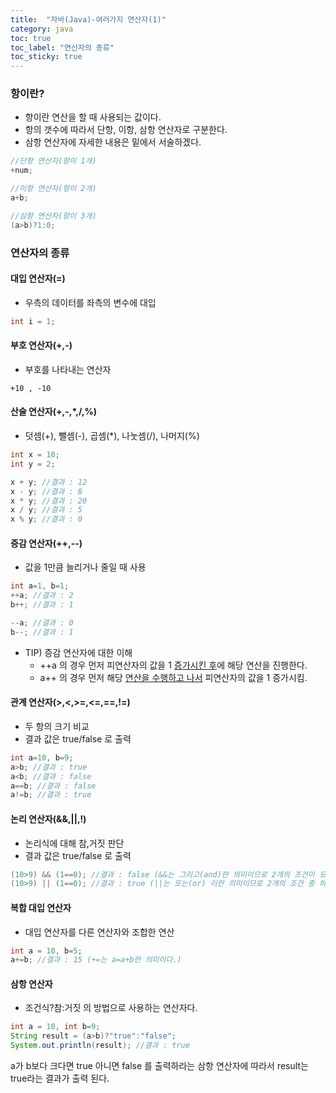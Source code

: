 ```yaml
---
title:  "자바(Java)-여러가지 연산자(1)"
category: java
toc: true
toc_label: "연산자의 종류"
toc_sticky: true
---
```




### 항이란?

- 항이란 연산을 할 때 사용되는 값이다.
- 항의 갯수에 따라서 단항, 이항, 삼항 연산자로 구분한다.
- 삼항 연산자에 자세한 내용은 밑에서 서술하겠다.

```java
//단항 연산자(항이 1개)
+num;

//이항 연산자(항이 2개)
a+b;

//삼항 연산자(항이 3개)
(a>b)?1:0;
```



### 연산자의 종류

#### 대입 연산자(=)

- 우측의 데이터를 좌측의 변수에 대입

```java
int i = 1;
```



#### 부호 연산자(+,-)

- 부호를 나타내는 연산자

```
+10 , -10
```



#### 산술 연산자(+,-,*,/,%)

- 덧셈(+), 뺄셈(-), 곱셈(*), 나눗셈(/), 나머지(%)

```java
int x = 10;
int y = 2;

x + y; //결과 : 12
x - y; //결과 : 8
x * y; //결과 : 20
x / y; //결과 : 5
x % y; //결과 : 0
```



#### 증감 연산자(++,--)

- 값을 1만큼 늘리거나 줄일 때 사용

```java
int a=1, b=1;
++a; //결과 : 2
b++; //결과 : 1

--a; //결과 : 0
b--; //결과 : 1
```

- TIP) 증감 연산자에 대한 이해
  - ++a 의 경우 먼저 피연산자의 값을 1 <u>증가시킨 후</u>에 해당 연산을 진행한다.
  - a++ 의 경우 먼저 해당 <u>연산을 수행하고 나서</u> 피연산자의 값을 1 증가시킴.



#### 관계 연산자(>,<,>=,<=,==,!=)

- 두 항의 크기 비교
- 결과 값은 true/false 로 출력

```java
int a=10, b=9;
a>b; //결과 : true
a<b; //결과 : false
a==b; //결과 : false
a!=b; //결과 : true
```



#### 논리 연산자(&&,||,!)

- 논리식에 대해 참,거짓 판단
- 결과 값은 true/false 로 출력

```java
(10>9) && (1==0); //결과 : false (&&는 그리고(and)란 의미이므로 2개의 조건이 모두 만족해야 한다.)
(10>9) || (1==0); //결과 : true (||는 또는(or) 이란 의미이므로 2개의 조건 중 하나만 만족하면 된다.)
```



#### 복합 대입 연산자

- 대입 연산자를 다른 연산자와 조합한 연산

```java
int a = 10, b=5;
a+=b; //결과 : 15 (+=는 a=a+b란 의미이다.)
```



#### 삼항 연산자

- 조건식?참:거짓 의 방법으로 사용하는 연산자다. 

```java
int a = 10, int b=9;
String result = (a>b)?"true":"false";
System.out.println(result); //결과 : true
```

a가 b보다 크다면 true 아니면 false 를 출력하라는 삼항 연산자에 따라서 result는 true라는 결과가 출력 된다.



